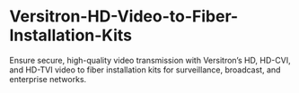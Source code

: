 # Versitron-HD-Video-to-Fiber-Installation-Kits
Ensure secure, high-quality video transmission with Versitron’s HD, HD-CVI, and HD-TVI video to fiber installation kits for surveillance, broadcast, and enterprise networks.
